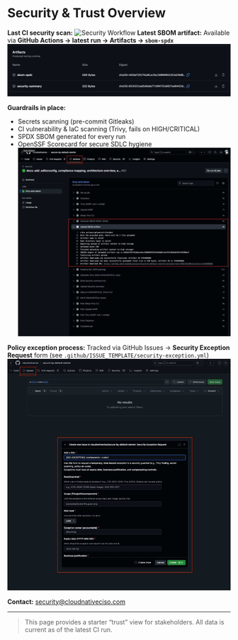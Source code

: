# Security & Trust Overview

**Last CI security scan:** ![Security Workflow](https://github.com/cloudnativeciso/secure-by-default-starter/actions/workflows/security.yml/badge.svg)
**Latest SBOM artifact:** Available via **GitHub Actions → latest run → Artifacts → `sbom-spdx`**
![Screenshot of SBOM artifact in GitHub Actions](../docs/screenshots/sbom-artifacts.jpg)

**Guardrails in place:**
- Secrets scanning (pre-commit Gitleaks)
- CI vulnerability & IaC scanning (Trivy, fails on HIGH/CRITICAL)
- SPDX SBOM generated for every run
- OpenSSF Scorecard for secure SDLC hygiene
![Screenshot of GitHub Actions security checks](../docs/screenshots/gh-actions-passing.jpg)

**Policy exception process:**
Tracked via GitHub Issues → **Security Exception Request** form
(see `.github/ISSUE_TEMPLATE/security-exception.yml`)
![Screenshot of Policy Exception Process](../docs/screenshots/policy-exception.jpg)

**Contact:** [security@cloudnativeciso.com](mailto:security@cloudnativeciso.com)

---

> This page provides a starter “trust” view for stakeholders.
> All data is current as of the latest CI run.
